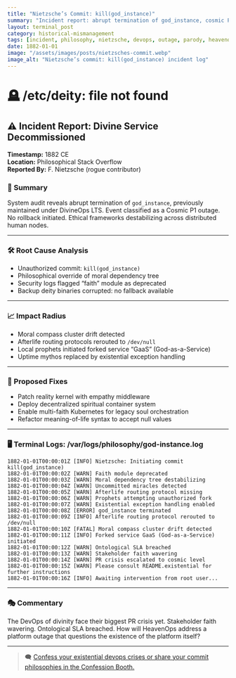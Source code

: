 ```yaml
---
title: "Nietzsche’s Commit: kill(god_instance)"
summary: "Incident report: abrupt termination of god_instance, cosmic P1 outage, and existential impact on distributed human nodes."
layout: terminal_post
category: historical-mismanagement
tags: [incident, philosophy, nietzsche, devops, outage, parody, heavenops]
date: 1882-01-01
image: "/assets/images/posts/nietzsches-commit.webp"
image_alt: "Nietzsche’s commit: kill(god_instance) incident log"
---
```


# 🪦 /etc/deity: file not found

## ⚠️ Incident Report: Divine Service Decommissioned

**Timestamp:** 1882 CE  
**Location:** Philosophical Stack Overflow  
**Reported By:** F. Nietzsche (rogue contributor)

### 🎯 Summary

System audit reveals abrupt termination of `god_instance`, previously maintained under DivineOps LTS. Event classified as a Cosmic P1 outage. No rollback initiated. Ethical frameworks destabilizing across distributed human nodes.

---

### 🛠️ Root Cause Analysis

- Unauthorized commit: `kill(god_instance)`  
- Philosophical override of moral dependency tree  
- Security logs flagged “faith” module as deprecated  
- Backup deity binaries corrupted: no fallback available

---

### 📈 Impact Radius

- Moral compass cluster drift detected  
- Afterlife routing protocols rerouted to `/dev/null`  
- Local prophets initiated forked service “GaaS” (God-as-a-Service)  
- Uptime mythos replaced by existential exception handling

---

### 🧪 Proposed Fixes

- Patch reality kernel with empathy middleware  
- Deploy decentralized spiritual container system  
- Enable multi-faith Kubernetes for legacy soul orchestration  
- Refactor meaning-of-life syntax to accept null values

---

### 🖥️ Terminal Logs: /var/logs/philosophy/god-instance.log

```
1882-01-01T00:00:01Z [INFO] Nietzsche: Initiating commit kill(god_instance)
1882-01-01T00:00:02Z [WARN] Faith module deprecated
1882-01-01T00:00:03Z [WARN] Moral dependency tree destabilizing
1882-01-01T00:00:04Z [WARN] Uncommitted miracles detected
1882-01-01T00:00:05Z [WARN] Afterlife routing protocol missing
1882-01-01T00:00:06Z [WARN] Prophets attempting unauthorized fork
1882-01-01T00:00:07Z [WARN] Existential exception handling enabled
1882-01-01T00:00:08Z [ERROR] god_instance terminated
1882-01-01T00:00:09Z [INFO] Afterlife routing protocol rerouted to /dev/null
1882-01-01T00:00:10Z [FATAL] Moral compass cluster drift detected
1882-01-01T00:00:11Z [INFO] Forked service GaaS (God-as-a-Service) initiated
1882-01-01T00:00:12Z [WARN] Ontological SLA breached
1882-01-01T00:00:13Z [WARN] Stakeholder faith wavering
1882-01-01T00:00:14Z [WARN] PR crisis escalated to cosmic level
1882-01-01T00:00:15Z [WARN] Please consult README.existential for further instructions
1882-01-01T00:00:16Z [INFO] Awaiting intervention from root user...
```

---

### 🎭 Commentary

The DevOps of divinity face their biggest PR crisis yet. Stakeholder faith wavering. Ontological SLA breached. How will HeavenOps address a platform outage that questions the existence of the platform itself?

---

> 🗨️ [Confess your existential devops crises or share your commit philosophies in the Confession Booth.](#confessions)

